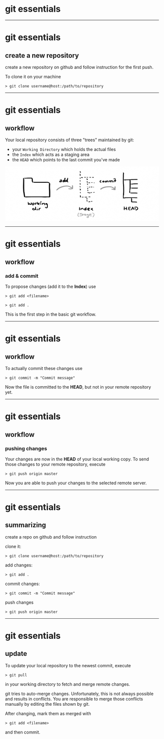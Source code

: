 # git essentials

- - -
# git essentials

## create a new repository

create a new repository on github and follow instruction for the first push.

To clone it on your machine

```
> git clone username@host:/path/to/repository
```

- - -

# git essentials

## workflow

Your local repository consists of three "trees" maintained by git:

* your `Working Directory` which holds the actual files
* the `Index` which acts as a staging area
* the `HEAD` which points to the last commit you've made

![trees](https://github.com/cvdlab/git-crumbs/raw/master/git/images/trees.png "trees")

- - -

# git essentials

## workflow

### add & commit

To propose changes (add it to the **Index**) use

```
> git add <filename>
```

```
> git add .
```

This is the first step in the basic git workflow.

- - -

# git essentials

## workflow

To actually commit these changes use

```
> git commit -m "Commit message"
```

Now the file is committed to the **HEAD**, but not in your remote repository yet.

- - -

# git essentials

## workflow


### pushing changes

Your changes are now in the **HEAD** of your local working copy.
To send those changes to your remote repository, execute

```
> git push origin master
```

Now you are able to push your changes to the selected remote server.

- - -

# git essentials

## summarizing

create a repo on github and follow instruction

clone it:

```
> git clone username@host:/path/to/repository
```

add changes:

```
> git add .
```

commit changes:

```
> git commit -m "Commit message"
```

push changes

```
> git push origin master
```

- - -

# git essentials

## update

To update your local repository to the newest commit, execute

```
> git pull
```

in your working directory to fetch and merge remote changes.

git tries to auto-merge changes.
Unfortunately, this is not always possible and results in conflicts.
You are responsible to merge those conflicts manually by editing the files shown by git.

After changing, mark them as merged with

```
> git add <filename>
```

and then commit.

